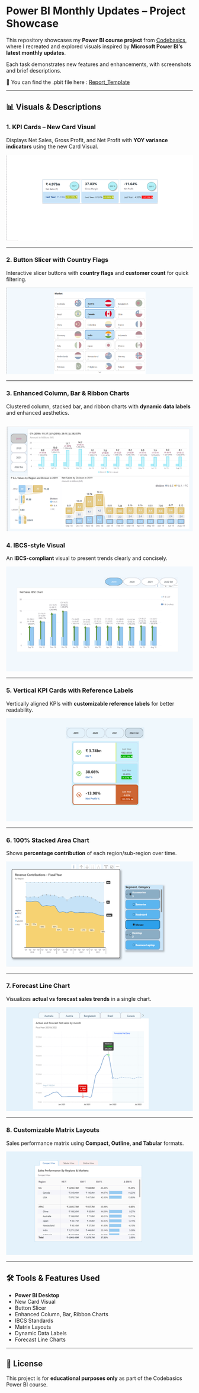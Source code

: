 # Power BI Monthly Updates – Project Showcase

This repository showcases my **Power BI course project** from [Codebasics](https://codebasics.io), where I recreated and explored visuals inspired by **Microsoft Power BI’s latest monthly updates**.

Each task demonstrates new features and enhancements, with screenshots and brief descriptions.

🔗 You can find the .pbit file here : [Report_Template](https://github.com/varun0906-da/Power_Bi_Monthly_Updates_Task/blob/main/Updates_task_template.pbit)

---

## 📊 Visuals & Descriptions

### 1. KPI Cards – New Card Visual
Displays Net Sales, Gross Profit, and Net Profit with **YOY variance indicators** using the new Card Visual.

![KPI Cards](https://github.com/varun0906-da/Power_Bi_Monthly_Updates_Task/blob/main/Task_1.png)  


---

### 2. Button Slicer with Country Flags
Interactive slicer buttons with **country flags** and **customer count** for quick filtering.

![Button Slicer](https://github.com/varun0906-da/Power_Bi_Monthly_Updates_Task/blob/main/Task_2.png)  


---

### 3. Enhanced Column, Bar & Ribbon Charts
 Clustered column, stacked bar, and ribbon charts with **dynamic data labels** and enhanced aesthetics.

![Enhanced Charts](https://github.com/varun0906-da/Power_Bi_Monthly_Updates_Task/blob/main/Task_3.png) 
---

### 4. IBCS-style Visual

An **IBCS-compliant** visual to present trends clearly and concisely.

![IBCS Visual](https://github.com/varun0906-da/Power_Bi_Monthly_Updates_Task/blob/main/Task_4.png)  


---

### 5. Vertical KPI Cards with Reference Labels

Vertically aligned KPIs with **customizable reference labels** for better readability.

![Vertical KPI](https://github.com/varun0906-da/Power_Bi_Monthly_Updates_Task/blob/main/Task_5.png)  


---

### 6. 100% Stacked Area Chart

Shows **percentage contribution** of each region/sub-region over time.

![Stacked Area Chart](https://github.com/varun0906-da/Power_Bi_Monthly_Updates_Task/blob/main/Task_6.png)  


---

### 7. Forecast Line Chart

Visualizes **actual vs forecast sales trends** in a single chart.

![Forecast Chart](https://github.com/varun0906-da/Power_Bi_Monthly_Updates_Task/blob/main/Task_7.png)  


---

### 8. Customizable Matrix Layouts
  
Sales performance matrix using **Compact, Outline, and Tabular** formats.

![Matrix Layouts](https://github.com/varun0906-da/Power_Bi_Monthly_Updates_Task/blob/main/Task_8.png)

---

## 🛠 Tools & Features Used
- **Power BI Desktop**
- New Card Visual
- Button Slicer
- Enhanced Column, Bar, Ribbon Charts
- IBCS Standards
- Matrix Layouts
- Dynamic Data Labels
- Forecast Line Charts

---

## 📜 License
This project is for **educational purposes only** as part of the Codebasics Power BI course.
